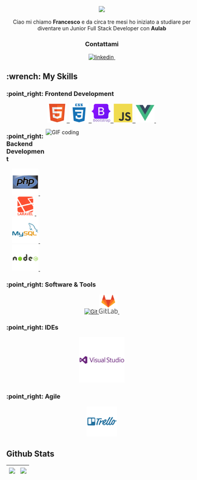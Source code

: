 <!---
bicsurf/bicsurf is a ✨ special ✨ repository because its `README.md` (this file) appears on your GitHub profile.
You can click the Preview link to take a look at your changes.
--->
<!--- INTRO --->
<p align="center" dir="auto">
   <a href="#">
      <img src="https://readme-typing-svg.herokuapp.com?color=1413B6&background=76767600&center=true&vCenter=true&width=500&lines=Junior+Full+Stack+Developer" data-canonical-src="https://git.io/typing-svg" style="max-width: 100%;" />
   </a>
</p>
<!--- END INTRO --->


<!--- ABOUT ME --->
<div align="center">
   <a id="user-content-welcome-to-my-github-im-francesco-a-front-end-dev" class="anchor" aria-hidden="true" href="#welcome-to-my-github-im-francesco-a-front-end-dev">  </a>
   <p>Ciao mi chiamo <strong>Francesco</strong> e da circa tre mesi ho iniziato a studiare per diventare un Junior Full Stack Developer con <strong>Aulab</strong></p>
</div>
<!--- END ABOUT ME --->

<!--- BADGE LINKEDIN --->
<div id="badges" align="center">
   <h3><strong>Contattami</strong></h3>
   <a href="https://www.linkedin.com/in/francesco-conoscenti-99178015b/">
      <img src="https://media.giphy.com/media/stdqoZQtv5JVM1mI1j/giphy.gif" title="likedin" alt="linkedin" width="60" height="60"/>&nbsp;
   </a>
</div>
<!--- END BADGE LINKEDIN --->


<!--- LINGUAGGI STUDIATI --->
<!--- FRONTEND --->
<h2>:wrench: My Skills</h2>
<h3 dir="auto">:point_right: Frontend Development</h3>
<p align="center" dir="auto">
   <a href="https://www.w3schools.com/html/" rel="nofollow" target="_blank">
      <img src="https://github.com/devicons/devicon/blob/master/icons/html5/html5-original.svg" title="HTML5" alt="HTML" width="50" height="50"/>&nbsp;
   </a>
   <a href="https://www.w3schools.com/css/" rel="nofollow" target="_blank">
      <img src="https://github.com/devicons/devicon/blob/master/icons/css3/css3-plain-wordmark.svg"  title="CSS3" alt="CSS" width="50" height="50"/>&nbsp;
   </a>
   <a href="https://getbootstrap.com/" rel="nofollow" target="_blank">
      <img src="https://github.com/devicons/devicon/blob/master/icons/bootstrap/bootstrap-original-wordmark.svg"  title="BOOTSTRAP" alt="BOOTSTRAP" width="50" height="50"/>&nbsp;
   </a>
   <a href="https://www.w3schools.com/js/" rel="nofollow" target="_blank">
      <img src="https://github.com/devicons/devicon/blob/master/icons/javascript/javascript-original.svg" title="JavaScript" alt="JavaScript" width="50" height="50"/>&nbsp;
   </a>
   <a href="https://vuejs.org/guide/quick-start.html" rel="nofollow" target="_blank">
      <img src="https://github.com/devicons/devicon/blob/master/icons/vuejs/vuejs-original.svg" title="VUEJS" alt="VUEJS" width="50" height="50"/>&nbsp;
   </a>
</p>
<!--- END FRONTEND --->

<!--- Immagine coding --->
<p>
   <a href="#" target="_blank" rel="noopener noreferrer">
      <img align="right" height="400" width="400" alt="GIF coding" src="https://media.giphy.com/media/SWoSkN6DxTszqIKEqv/giphy.gif" style="max-width: 100%;" />
   </a>
</p>
<!--- End immagine --->

<!--- BACKEND --->
<h3 dir="auto">:point_right: Backend Development</h3>
   <p align="center" dir="auto">
      <a href="https://www.php.net/" rel="nofollow" target="_blank">
        <img src="https://github.com/devicons/devicon/blob/master/icons/php/php-original.svg" title="PHP"  alt="PHP" width="70" height="70"/>&nbsp;
      </a>
      <a href="https://laravel.com/docs/9.x" rel="nofollow" target="_blank">
         <img src="https://github.com/devicons/devicon/blob/master/icons/laravel/laravel-plain-wordmark.svg" title="LARAVEL"  alt="LARAVEL" width="50" height="50"/>&nbsp;
      </a>
      <a href="https://www.mysql.com/it/" rel="nofollow" target="_blank">
        <img src="https://github.com/devicons/devicon/blob/master/icons/mysql/mysql-original-wordmark.svg" title="MySQL"  alt="MySQL" width="70" height="70"/>&nbsp;
      </a>
      <a href="https://nodejs.org/it/" rel="nofollow" target="_blank">
        <img src="https://github.com/devicons/devicon/blob/master/icons/nodejs/nodejs-original-wordmark.svg" title="NodeJS" alt="NodeJS" width="70" height="70"/>&nbsp;
      </a>
   </p>
<!--- END BACKEND --->

<!--- TOOLS --->
<h3 dir="auto">:point_right: Software & Tools</h3>
   <p align="center" dir="auto">
      <a href="https://git-scm.com/" rel="nofollow" target="_blank">
        <img src="https://cdn.jsdelivr.net/gh/devicons/devicon/icons/git/git-original.svg" title="Git" alt="Git" width="50" height="50"/>
      </a>
      <a href="https://about.gitlab.com/" rel="nofollow" target="_blank">
         <img src="https://github.com/devicons/devicon/blob/master/icons/gitlab/gitlab-original-wordmark.svg" title="GitLab"  alt="GITLAB" width="50" height="50"/>&nbsp;
      </a>
   </p>
<!--- END TOOLS --->

<!--- IDEs --->
<h3 dir="auto">:point_right: IDEs</h3>
   <p align="center" dir="auto">
      <a href="https://code.visualstudio.com/" rel="nofollow" target="_blank">
         <img src="https://github.com/devicons/devicon/blob/master/icons/visualstudio/visualstudio-plain-wordmark.svg" title="VSCODE" alt="VSCODE" width="120" height="120"/>
      </a>
   </p>
<!--- END IDEs --->

<!--- METODOLOGIA AGILE --->
<h3 dir="auto">:point_right: Agile</h3>
   <p align="center" dir="auto">
      <a href="https://trello.com/" rel="nofollow" target="_blank">
         <img src="https://github.com/devicons/devicon/blob/master/icons/trello/trello-plain-wordmark.svg" title="Trello" alt="Trello" width="80" height="80"/>
      </a>
   </p>
<!--- END METODOLOGIA AGILE --->


<!--- STATISTICHE GITHUB --->
<h2>Github Stats</h2>
<table align="center">
   <thead>
      <tr>
         <th>
            <a href="#">
               <img align="center" src="https://github-readme-stats.vercel.app/api?username=bicsurf&show_icons=true&include_all_commits=true&theme=buefy&hide_border=true" style="max-width:100%;" />
            </a>
         </th>
         <th>
            <a href="#">
               <img align="center" src="https://github-readme-stats.vercel.app/api/top-langs/?username=bicsurf&layout=compact&theme=buefy&hide_border=true" style="max-width:100%;" />
            </a>
         </th>
      </tr>
   </thead>
</table>
<!--- END STATISTICHE GITHUB --->
